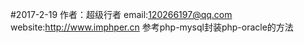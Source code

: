 #2017-2-19
作者：超级行者
email:120266197@qq.com
website:http://www.imphper.cn
参考php-mysql封装php-oracle的方法

